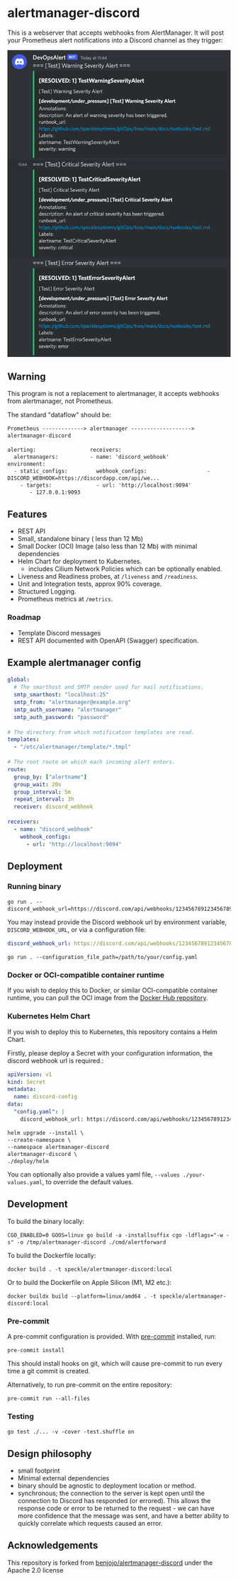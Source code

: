 # alertmanager-discord

This is a webserver that accepts webhooks from AlertManager. It will post your Prometheus alert notifications into a Discord channel as they trigger:

![](/.github/discord-screenshot.png)

## Warning

This program is not a replacement to alertmanager, it accepts webhooks from alertmanager, not Prometheus.

The standard "dataflow" should be:

```text
Prometheus -------------> alertmanager -------------------> alertmanager-discord

alerting:                 receivers:
  alertmanagers:          - name: 'discord_webhook'         environment:
  - static_configs:         webhook_configs:                   - DISCORD_WEBHOOK=https://discordapp.com/api/we...
    - targets:              - url: 'http://localhost:9094'
       - 127.0.0.1:9093
```

## Features

- REST API
- Small, standalone binary ( less than 12 Mb)
- Small Docker (OCI) Image (also less than 12 Mb) with minimal dependencies
- Helm Chart for deployment to Kubernetes.
  - includes Cilium Network Policies which can be optionally enabled.
- Liveness and Readiness probes, at `/liveness` and `/readiness`.
- Unit and Integration tests, approx 90% coverage.
- Structured Logging.
- Prometheus metrics at `/metrics`.

### Roadmap

- Template Discord messages
- REST API documented with OpenAPI (Swagger) specification.

## Example alertmanager config

```yaml
global:
  # The smarthost and SMTP sender used for mail notifications.
  smtp_smarthost: "localhost:25"
  smtp_from: "alertmanager@example.org"
  smtp_auth_username: "alertmanager"
  smtp_auth_password: "password"

# The directory from which notification templates are read.
templates:
  - "/etc/alertmanager/template/*.tmpl"

# The root route on which each incoming alert enters.
route:
  group_by: ["alertname"]
  group_wait: 20s
  group_interval: 5m
  repeat_interval: 3h
  receiver: discord_webhook

receivers:
  - name: "discord_webhook"
    webhook_configs:
      - url: "http://localhost:9094"
```

## Deployment

### Running binary

```shell
go run . --discord_webhook_url=https://discord.com/api/webhooks/123456789123456789/abc
```

You may instead provide the Discord webhook url by environment variable, `DISCORD_WEBHOOK_URL`, or via a configuration file:

```yaml
discord_webhook_url: https://discord.com/api/webhooks/123456789123456789/abc
```

```shell
go run . --configuration_file_path=/path/to/your/config.yaml
```

### Docker or OCI-compatible container runtime

If you wish to deploy this to Docker, or similar OCI-compatible container runtime, you can pull the OCI image from the [Docker Hub repository](https://hub.docker.com/r/speckle/alertmanager-discord/).

### Kubernetes Helm Chart

If you wish to deploy this to Kubernetes, this repository contains a Helm Chart.

Firstly, please deploy a Secret with your configuration information, the discord webhook url is required.:

```yaml
apiVersion: v1
kind: Secret
metadata:
  name: discord-config
data:
  "config.yaml": |
    discord_webhook_url: https://discord.com/api/webhooks/123456789123456789/abc
```

```shell
helm upgrade --install \
--create-namespace \
--namespace alertmanager-discord
alertmanager-discord \
./deploy/helm
```

You can optionally also provide a values yaml file, `--values ./your-values.yaml`, to override the default values.

## Development

To build the binary locally:

```shell
CGO_ENABLED=0 GOOS=linux go build -a -installsuffix cgo -ldflags="-w -s" -o /tmp/alertmanager-discord ./cmd/alertforward
```

To build the Dockerfile locally:

```shell
docker build . -t speckle/alertmanager-discord:local
```

Or to build the Dockerfile on Apple Silicon (M1, M2 etc.):

```shell
docker buildx build --platform=linux/amd64 . -t speckle/alertmanager-discord:local
```

### Pre-commit

A pre-commit configuration is provided. With [pre-commit](https://pre-commit.com/) installed, run:

```shell
pre-commit install
```

This should install hooks on git, which will cause pre-commit to run every time a git commit is created.

Alternatively, to run pre-commit on the entire repository:

```shell
pre-commit run --all-files
```

### Testing

```shell
go test ./... -v -cover -test.shuffle on
```

## Design philosophy

- small footprint
- Minimal external dependencies
- binary should be agnostic to deployment location or method.
- synchronous; the connection to the server is kept open until the connection to Discord has responded (or errored). This allows the response code or error to be returned to the request - we can have more confidence that the message was sent, and have a better ability to quickly correlate which requests caused an error.

## Acknowledgements

This repository is forked from [benjojo/alertmanager-discord](https://github.com/benjojo/alertmanager-discord) under the Apache 2.0 license
